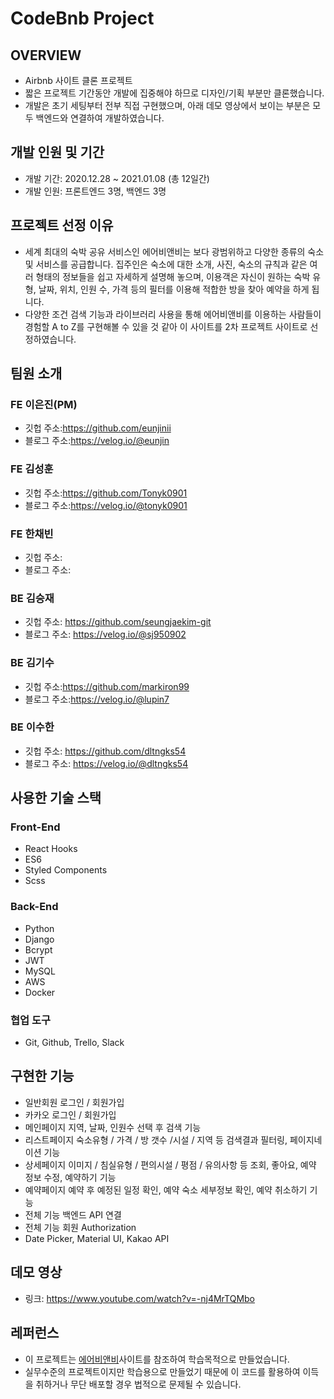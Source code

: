 # CodeBnb Project

## OVERVIEW
- Airbnb 사이트 클론 프로젝트
- 짧은 프로젝트 기간동안 개발에 집중해야 하므로 디자인/기획 부분만 클론했습니다.
- 개발은 초기 세팅부터 전부 직접 구현했으며, 아래 데모 영상에서 보이는 부분은 모두 백엔드와 연결하여 개발하였습니다.

## 개발 인원 및 기간
- 개발 기간: 2020.12.28 ~ 2021.01.08 (총 12일간)
- 개발 인원: 프론트엔드 3명, 백엔드 3명

## 프로젝트 선정 이유
- 세계 최대의 숙박 공유 서비스인 에어비앤비는 보다 광범위하고 다양한 종류의 숙소 및 서비스를 공급합니다. 집주인은 숙소에 대한 소개, 사진, 숙소의 규칙과 같은 여러 형태의 정보들을 쉽고 자세하게 설명해 놓으며, 이용객은 자신이 원하는 숙박 유형, 날짜, 위치, 인원 수, 가격 등의 필터를 이용해 적합한 방을 찾아 예약을 하게 됩니다. 
- 다양한 조건 검색 기능과 라이브러리 사용을 통해 에어비앤비를 이용하는 사람들이 경험할 A to Z를 구현해볼 수 있을 것 같아 이 사이트를 2차 프로젝트 사이트로 선정하였습니다.

## 팀원 소개

### FE 이은진(PM)
- 깃헙 주소:https://github.com/eunjinii
- 블로그 주소:https://velog.io/@eunjin

### FE 김성훈
- 깃헙 주소:https://github.com/Tonyk0901
- 블로그 주소:https://velog.io/@tonyk0901

### FE 한채빈
- 깃헙 주소:
- 블로그 주소:

### BE 김승재
- 깃헙 주소: https://github.com/seungjaekim-git
- 블로그 주소: https://velog.io/@sj950902

### BE 김기수
- 깃헙 주소:https://github.com/markiron99
- 블로그 주소:https://velog.io/@lupin7

### BE 이수한
- 깃헙 주소: https://github.com/dltngks54
- 블로그 주소: https://velog.io/@dltngks54

## 사용한 기술 스택

### Front-End
- React Hooks
- ES6
- Styled Components
- Scss

### Back-End
- Python
- Django
- Bcrypt
- JWT
- MySQL
- AWS
- Docker

### 협업 도구
- Git, Github, Trello, Slack

## 구현한 기능
- 일반회원 로그인 / 회원가입
- 카카오 로그인 / 회원가입
- 메인페이지 지역, 날짜, 인원수 선택 후 검색 기능
- 리스트페이지 숙소유형 / 가격 / 방 갯수 /시설 / 지역 등 검색결과 필터링, 페이지네이션 기능
- 상세페이지 이미지 / 침실유형 / 편의시설 / 평점 / 유의사항 등 조회, 좋아요, 예약 정보 수정, 예약하기 기능
- 예약페이지 예약 후 예정된 일정 확인, 예약 숙소 세부정보 확인, 예약 취소하기 기능
- 전체 기능 백엔드 API 연결
- 전체 기능 회원 Authorization
- Date Picker, Material UI, Kakao API

## 데모 영상
- 링크: https://www.youtube.com/watch?v=-nj4MrTQMbo

## 레퍼런스

- 이 프로젝트는 <a href="https://www.airbnb.co.kr/">에어비앤비</a>사이트를 참조하여 학습목적으로 만들었습니다.
- 실무수준의 프로젝트이지만 학습용으로 만들었기 때문에 이 코드를 활용하여 이득을 취하거나 무단 배포할 경우 법적으로 문제될 수 있습니다.
